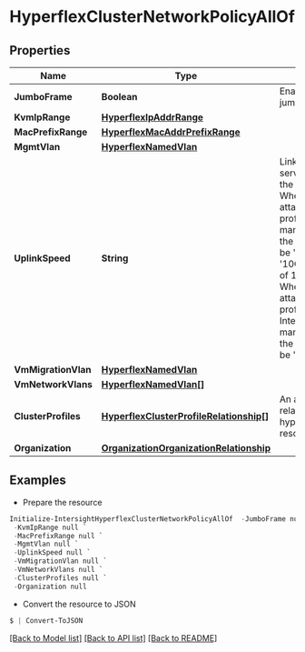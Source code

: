 # HyperflexClusterNetworkPolicyAllOf
## Properties

Name | Type | Description | Notes
------------ | ------------- | ------------- | -------------
**JumboFrame** | **Boolean** | Enable or disable jumbo frames. | [optional] 
**KvmIpRange** | [**HyperflexIpAddrRange**](HyperflexIpAddrRange.md) |  | [optional] 
**MacPrefixRange** | [**HyperflexMacAddrPrefixRange**](HyperflexMacAddrPrefixRange.md) |  | [optional] 
**MgmtVlan** | [**HyperflexNamedVlan**](HyperflexNamedVlan.md) |  | [optional] 
**UplinkSpeed** | **String** | Link speed of the server adapter port to the upstream switch. When the policy is attached to a cluster profile with EDGE management platform, the uplink speed can be &#39;1G&#39; or &#39;10G+&#39;. Use &#39;10G+&#39; for link speeds of 10G or above. When the policy is attached to a cluster profile with Fabric Interconnect management platform, the uplink speed can be &#39;default&#39; only. | [optional] [default to "default"]
**VmMigrationVlan** | [**HyperflexNamedVlan**](HyperflexNamedVlan.md) |  | [optional] 
**VmNetworkVlans** | [**HyperflexNamedVlan[]**](HyperflexNamedVlan.md) |  | [optional] 
**ClusterProfiles** | [**HyperflexClusterProfileRelationship[]**](HyperflexClusterProfileRelationship.md) | An array of relationships to hyperflexClusterProfile resources. | [optional] 
**Organization** | [**OrganizationOrganizationRelationship**](OrganizationOrganizationRelationship.md) |  | [optional] 

## Examples

- Prepare the resource
```powershell
Initialize-IntersightHyperflexClusterNetworkPolicyAllOf  -JumboFrame null `
 -KvmIpRange null `
 -MacPrefixRange null `
 -MgmtVlan null `
 -UplinkSpeed null `
 -VmMigrationVlan null `
 -VmNetworkVlans null `
 -ClusterProfiles null `
 -Organization null
```

- Convert the resource to JSON
```powershell
$ | Convert-ToJSON
```

[[Back to Model list]](../README.md#documentation-for-models) [[Back to API list]](../README.md#documentation-for-api-endpoints) [[Back to README]](../README.md)

